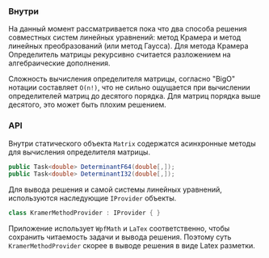 ### Внутри
На данный момент рассматривается пока что два способа решения
совместных систем линейных уравнений: метод Крамера
и метод линейных преобразований (или метод Гаусса).
Для метода Крамера Определитель матрицы рекурсивно считается разложением
на алгебраические дополнения.

Сложность вычисления определителя матрицы, согласно
"BigO" нотации составляет `O(n!)`, что не сильно
ощущается при вычислении определителей матриц
до десятого порядка. Для матриц порядка выше десятого,
это может быть плохим решением.

### API
Внутри статического объекта `Matrix` содержатся асинхронные
методы для вычисления определителя матрицы.

```csharp
public Task<double> DeterminantF64(double[,]);
public Task<double> DeterminantI32(double[,]);
```

Для вывода решения и самой системы линейных уравнений, используются наследующие `IProvider` объекты.

```csharp
class KramerMethodProvider : IProvider { }
```

Приложение использует `WpfMath` и `LaTex` соответственно,
чтобы сохранить читаемость задачи и вывода решения.
Поэтому суть `KramerMethodProvider` скорее в выводе решения
в виде Latex разметки.

